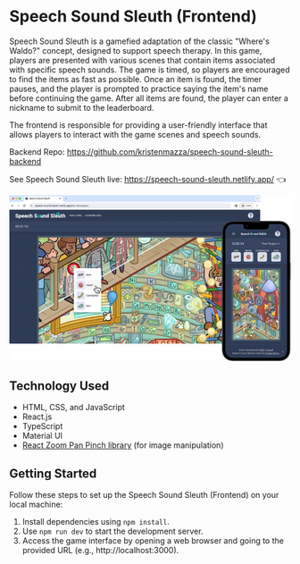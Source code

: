 # Speech Sound Sleuth (Frontend)

Speech Sound Sleuth is a gamefied adaptation of the classic "Where's Waldo?" concept, designed to support speech therapy. In this game, players are presented with various scenes that contain items associated with specific speech sounds. The game is timed, so players are encouraged to find the items as fast as possible. Once an item is found, the timer pauses, and the player is prompted to practice saying the item's name before continuing the game. After all items are found, the player can enter a nickname to submit to the leaderboard.

The frontend is responsible for providing a user-friendly interface that allows players to interact with the game scenes and speech sounds.

Backend Repo: https://github.com/kristenmazza/speech-sound-sleuth-backend

See Speech Sound Sleuth live: https://speech-sound-sleuth.netlify.app/ :point_left:

![Screenshot](/public/sss-combo-screenshot.png)

## Technology Used

- HTML, CSS, and JavaScript
- React.js
- TypeScript
- Material UI
- [React Zoom Pan Pinch library](https://bettertyped.github.io/react-zoom-pan-pinch/?path=/story/docs-props--page) (for image manipulation)

## Getting Started

Follow these steps to set up the Speech Sound Sleuth (Frontend) on your local machine:

1. Install dependencies using `npm install`.
2. Use `npm run dev` to start the development server.
3. Access the game interface by opening a web browser and going to the provided URL (e.g., http://localhost:3000).
